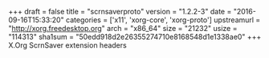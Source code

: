 +++
draft = false
title = "scrnsaverproto"
version = "1.2.2-3"
date = "2016-09-16T15:33:20"
categories = ['x11', 'xorg-core', 'xorg-proto']
upstreamurl = "http://xorg.freedesktop.org"
arch = "x86_64"
size = "21232"
usize = "114313"
sha1sum = "50edd918d2e26355274710e8168548d1e1338ae0"
+++
X.Org ScrnSaver extension headers